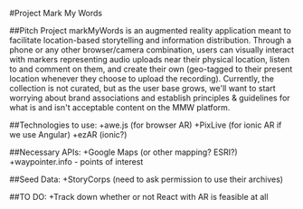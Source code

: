 #Project Mark My Words

##Pitch
Project markMyWords is an augmented reality application meant to facilitate location-based storytelling and information distribution. Through a phone or any other browser/camera combination, users can visually interact with markers representing audio uploads near their physical location, listen to and comment on them, and create their own (geo-tagged to their present location whenever they choose to upload the recording). Currently, the collection is not curated, but as the user base grows, we'll want to start worrying about brand associations and establish principles & guidelines for what is and isn't acceptable content on the MMW platform.

##Technologies to use:
+awe.js (for browser AR)
+PixLive (for ionic AR if we use Angular)
+ezAR (ionic?)

##Necessary APIs:
+Google Maps (or other mapping? ESRI?)
+waypointer.info - points of interest

##Seed Data:
+StoryCorps (need to ask permission to use their archives)

##TO DO:
+Track down whether or not React with AR is feasible at all

